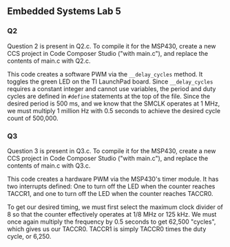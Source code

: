 ## Embedded Systems Lab 5

### Q2

Question 2 is present in Q2.c. To compile it for the MSP430, create a new CCS project in Code Composer Studio ("with main.c"), and replace the contents of main.c with Q2.c.

This code creates a software PWM via the `__delay_cycles` method. It toggles the green LED on the TI LaunchPad board. 
Since `__delay_cycles` requires a constant integer and cannot use variables, the period and duty cycles are defined in `#define` statements at the top of the file. 
Since the desired period is 500 ms, and we know that the SMCLK operates at 1 MHz, we must multiply 1 million Hz with 0.5 seconds to achieve the desired cycle count of 500,000.

### Q3

Question 3 is present in Q3.c. To compile it for the MSP430, create a new CCS project in Code Composer Studio ("with main.c"), and replace the contents of main.c with Q3.c.

This code creates a hardware PWM via the MSP430's timer module. It has two interrupts defined: One to turn off the LED when the counter reaches TACCR1,
and one to turn off the LED when the counter reaches TACCR0.

To get our desired timing, we must first select the maximum clock divider of 8 so that the counter effectively operates at 1/8 MHz or 125 kHz. 
We must once again multiply the frequency by 0.5 seconds to get 62,500 "cycles", which gives us our TACCR0. 
TACCR1 is simply TACCR0 times the duty cycle, or 6,250.
